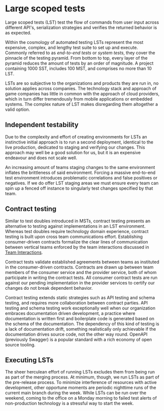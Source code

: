 # Large scoped tests

Large scoped tests (LST) test the flow of commands from user input across different API's, serialization strategies and verifies the returned behavior is as expected.

Within the cosmology of automated testing LSTs represent the most expensive, complex, and lengthy test suite to set up and execute. Commonly referred to as *end-to-end tests* or *system tests*, they cover the pinnacle of the testing pyramid. From bottom to top, every layer of the pyramid reduces the amount of tests by an order of magnitude. A project containing 1000 SST, includes 100 MST, and comprises no more than 10 LST.

LSTs are so subjective to the organizations and products they are run in, no solution applies across companies. The technology stack and approach of game companies has little in common with the approach of cloud providers, which in turn differ tremendously from mobile applications or embedded systems. The complex nature of LST makes disregarding them altogether a valid option.

## Independent testability

Due to the complexity and effort of creating environments for LSTs an instinctive initial approach is to run a second deployment, identical to the live production, dedicated to staging and verifying our changes. This approach may well be a good solution for us, but it is an expensive endeavour and does not scale well.

An increasing amount of teams staging changes to the same environment inflates the brittleness of said environment. Forcing a massive end-to-end test environment introduces problematic correlations and false positives or negatives. If we do offer LST staging areas we must ensure every team can spin up a fenced off instance to singularly test changes specified by that team. 

## Contract testing

Similar to test doubles introduced in MSTs, contract testing presents an alternative to testing against implementations in an LST environment. Whereas test doubles require technology domain experience, contract testing is built upon cross team communications effort. Establishing consumer-driven contracts formalize the clear lines of communication between vertical teams enforced by the team interactions discussed in [Team Interactions](../../anatomy-of-a-software-company/team-interactions.md).

Contract tests validate established agreements between teams as instituted in the consumer-driven contracts. Contracts are drawn up between team members of the consumer service and the provider service, both of whom participate in writing the contract tests. All consumer contract tests are run against our pending implementation in the provider services to certify our changes do not break dependent behavior.

Contract testing extends static strategies such as API testing and schema testing, and requires more collaboration between contract parties. API testing and schema testing work exceptionally well when our organization embraces documentation driven development, a practice where documentation is written first and boilerplate code is generated based on the schema of the documentation. The dependency of this kind of testing is a lack of documentation drift, something realistically only achievable if the documentation drives source code, not the other way round. OpenAPI (previously Swagger) is a popular standard with a rich economy of open source tooling.

## Executing LSTs

The sheer herculean effort of running LSTs excludes them from being run as part of the merging process. At minimum, though, we run LSTs as part of the pre-release process. To minimize interference of resources with active development, other opportune moments are periodic nighttime runs of the current main branch during the week. While LSTs can be run over the weekend, coming to the office on a Monday morning to failed test alerts of non-production technology is a stressful way to start the week.
